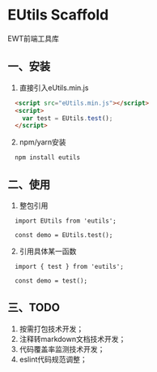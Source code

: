 # EUtils Scaffold
EWT前端工具库

## 一、安装
1.  直接引入eUtils.min.js
``` html
  <script src="eUtils.min.js"></script>
  <script>
    var test = EUtils.test();
  </script>
```

2.  npm/yarn安装
```
  npm install eutils
```

## 二、使用
1.  整包引用
```
  import EUtils from 'eutils';

  const demo = EUtils.test();
```
2.  引用具体某一函数
```
  import { test } from 'eutils';

  const demo = test();
```

## 三、TODO
1.  按需打包技术开发；
2.  注释转markdown文档技术开发；
3.  代码覆盖率监测技术开发；
4.  eslint代码规范调整；